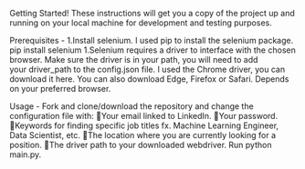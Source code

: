 Getting Started!
These instructions will get you a copy of the project up and running on your local machine for development and testing purposes.

Prerequisites - 
1.Install selenium. I used pip to install the selenium package.
pip install selenium
1.Selenium requires a driver to interface with the chosen browser. Make sure the driver is in your path, you will need to add your driver_path to the config.json file.
I used the Chrome driver, you can download it here. You can also download Edge, Firefox or Safari. Depends on your preferred browser.

Usage -
Fork and clone/download the repository and change the configuration file with:
Your email linked to LinkedIn.
Your password.
Keywords for finding specific job titles fx. Machine Learning Engineer, Data Scientist, etc.
The location where you are currently looking for a position.
The driver path to your downloaded webdriver.
Run python main.py.
